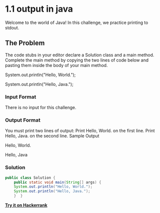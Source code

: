 # 1.1 output in java

Welcome to the world of Java! In this challenge, we practice printing to stdout.
## The Problem
The code stubs in your editor declare a Solution class and a main method. Complete the main method by copying the two lines of code below and pasting them inside the body of your main method.

System.out.println("Hello, World.");

System.out.println("Hello, Java.");
### Input Format
There is no input for this challenge.
### Output Format
You must print two lines of output:
Print Hello, World. on the first line.
Print Hello, Java. on the second line.
Sample Output

Hello, World.

Hello, Java

### Solution
```java
public class Solution {
    public static void main(String[] args) {
    System.out.println("Hello, World.");
    System.out.println("Hello, Java.");
    }  }
```
**[Try it on Hackerrank](https://www.hackerrank.com/challenges/welcome-to-java/problem?isFullScreen=true)**
